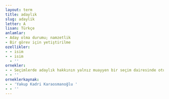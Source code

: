 ```yaml
---
layout: term
title: adaylık
slug: adaylik
letter: A
lisan: Türkçe
anlamlar:
- Aday olma durumu; namzetlik
- Bir görev için yetiştirilme
ozellikler:
- - isim
- - isim
  - ''
ornekler:
- - Seçimlerde adaylık hakkının yalnız muayyen bir seçim dairesinde oturmuş olanlara tahsisi teklif ediliyordu.
- - ''
orneklerkaynak:
- - 'Yakup Kadri Karaosmanoğlu '
- - ''
---
```

